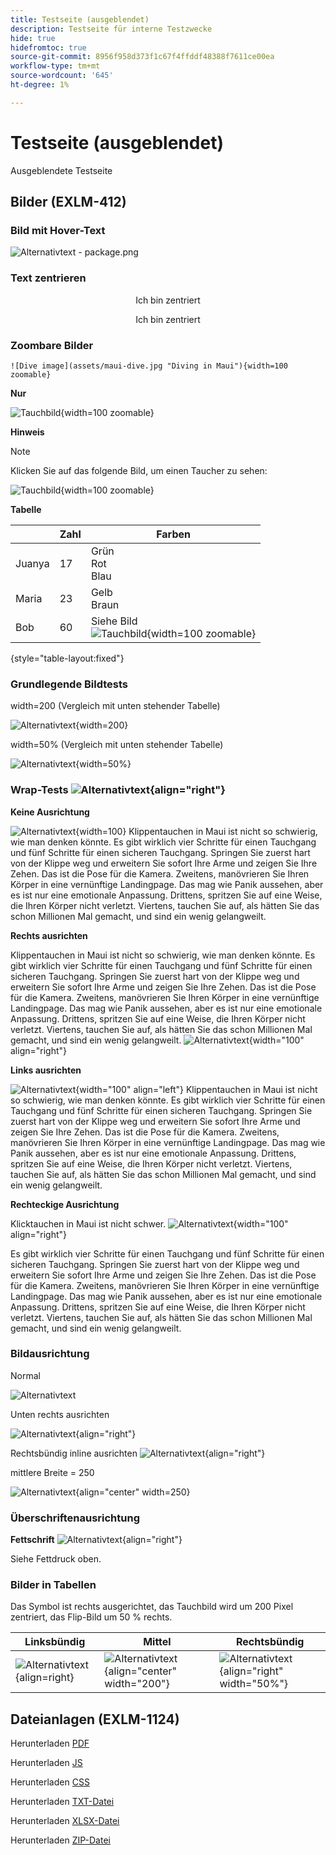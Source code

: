 ```yaml
---
title: Testseite (ausgeblendet)
description: Testseite für interne Testzwecke
hide: true
hidefromtoc: true
source-git-commit: 8956f958d373f1c67f4ffddf48388f7611ce00ea
workflow-type: tm+mt
source-wordcount: '645'
ht-degree: 1%

---
```


# Testseite (ausgeblendet)

Ausgeblendete Testseite

## Bilder (EXLM-412)

### Bild mit Hover-Text

![Alternativtext - package.png](assets/package.png "Hover text - Dies ist package.png")

### Text zentrieren

<p align="center">Ich bin zentriert</p>

<center>Ich bin zentriert</center>

### Zoombare Bilder

`![Dive image](assets/maui-dive.jpg "Diving in Maui"){width=100 zoomable}`

**Nur**

![Tauchbild](assets/maui-dive.jpg "Tauchen in Maui"){width=100 zoomable}

**Hinweis**

>[!NOTE]
>
>Klicken Sie auf das folgende Bild, um einen Taucher zu sehen:
>
>![Tauchbild](assets/maui-dive.jpg "Tauchen in Maui"){width=100 zoomable}

**Tabelle**

|  | Zahl | Farben |
|---|---|---|
| Juanya | 17 | Grün<br>Rot<br>Blau |
| Maria | 23 | Gelb<br>Braun |
| Bob | 60 | Siehe Bild<br>![Tauchbild](assets/maui-dive.jpg "Tauchen in Maui"){width=100 zoomable} |

{style="table-layout:fixed"}

### Grundlegende Bildtests

width=200 (Vergleich mit unten stehender Tabelle)

![Alternativtext](assets/maui-dive.jpg "width = 200"){width=200}

width=50% (Vergleich mit unten stehender Tabelle)

![Alternativtext](assets/maui-flip.jpg "Breite = 50 %"){width=50%}

### Wrap-Tests ![Alternativtext](assets/package.png "rechtsbündig"){align="right"}

**Keine Ausrichtung**

![Alternativtext](assets/maui-dive.jpg "Breite = 100"){width=100} Klippentauchen in Maui ist nicht so schwierig, wie man denken könnte. Es gibt wirklich vier Schritte für einen Tauchgang und fünf Schritte für einen sicheren Tauchgang. Springen Sie zuerst hart von der Klippe weg und erweitern Sie sofort Ihre Arme und zeigen Sie Ihre Zehen. Das ist die Pose für die Kamera. Zweitens, manövrieren Sie Ihren Körper in eine vernünftige Landingpage. Das mag wie Panik aussehen, aber es ist nur eine emotionale Anpassung. Drittens, spritzen Sie auf eine Weise, die Ihren Körper nicht verletzt. Viertens, tauchen Sie auf, als hätten Sie das schon Millionen Mal gemacht, und sind ein wenig gelangweilt.

**Rechts ausrichten**

Klippentauchen in Maui ist nicht so schwierig, wie man denken könnte. Es gibt wirklich vier Schritte für einen Tauchgang und fünf Schritte für einen sicheren Tauchgang. Springen Sie zuerst hart von der Klippe weg und erweitern Sie sofort Ihre Arme und zeigen Sie Ihre Zehen. Das ist die Pose für die Kamera. Zweitens, manövrieren Sie Ihren Körper in eine vernünftige Landingpage. Das mag wie Panik aussehen, aber es ist nur eine emotionale Anpassung. Drittens, spritzen Sie auf eine Weise, die Ihren Körper nicht verletzt. Viertens, tauchen Sie auf, als hätten Sie das schon Millionen Mal gemacht, und sind ein wenig gelangweilt. ![Alternativtext](assets/maui-dive.jpg "100 Breite, rechte Ausrichtung"){width="100" align="right"}

**Links ausrichten**

![Alternativtext](assets/maui-dive.jpg "Linksbündig mit 100 Breite"){width="100" align="left"} Klippentauchen in Maui ist nicht so schwierig, wie man denken könnte. Es gibt wirklich vier Schritte für einen Tauchgang und fünf Schritte für einen sicheren Tauchgang. Springen Sie zuerst hart von der Klippe weg und erweitern Sie sofort Ihre Arme und zeigen Sie Ihre Zehen. Das ist die Pose für die Kamera. Zweitens, manövrieren Sie Ihren Körper in eine vernünftige Landingpage. Das mag wie Panik aussehen, aber es ist nur eine emotionale Anpassung. Drittens, spritzen Sie auf eine Weise, die Ihren Körper nicht verletzt. Viertens, tauchen Sie auf, als hätten Sie das schon Millionen Mal gemacht, und sind ein wenig gelangweilt.

**Rechteckige Ausrichtung**

Klicktauchen in Maui ist nicht schwer. ![Alternativtext](assets/maui-dive.jpg "100 Breite, rechte Ausrichtung"){width="100" align="right"}

Es gibt wirklich vier Schritte für einen Tauchgang und fünf Schritte für einen sicheren Tauchgang. Springen Sie zuerst hart von der Klippe weg und erweitern Sie sofort Ihre Arme und zeigen Sie Ihre Zehen. Das ist die Pose für die Kamera. Zweitens, manövrieren Sie Ihren Körper in eine vernünftige Landingpage. Das mag wie Panik aussehen, aber es ist nur eine emotionale Anpassung. Drittens, spritzen Sie auf eine Weise, die Ihren Körper nicht verletzt. Viertens, tauchen Sie auf, als hätten Sie das schon Millionen Mal gemacht, und sind ein wenig gelangweilt.


### Bildausrichtung

Normal

![Alternativtext](assets/package.png "Hover-Text für Symbol")

Unten rechts ausrichten

![Alternativtext](assets/package.png "align=right"){align="right"}

Rechtsbündig inline ausrichten ![Alternativtext](assets/package.png "align=right"){align="right"}

mittlere Breite = 250

![Alternativtext](assets/maui-dive.jpg "align=center"){align=&quot;center&quot; width=250}

### Überschriftenausrichtung

**Fettschrift** ![Alternativtext](assets/package.png "align=right"){align="right"}

Siehe Fettdruck oben.

### Bilder in Tabellen

Das Symbol ist rechts ausgerichtet, das Tauchbild wird um 200 Pixel zentriert, das Flip-Bild um 50 % rechts.

| <center>Linksbündig | Mittel | Rechtsbündig</center> |
|---|---|---|
| ![Alternativtext](assets/package.png "align=right"){align=right} | ![Alternativtext](assets/maui-dive.jpg "align=center width=200"){align="center" width="200"} | ![Alternativtext](assets/maui-flip.jpg "align=right width=50%"){align="right" width="50%"} |

## Dateianlagen (EXLM-1124)

Herunterladen [PDF](/help/data-sheets/assets/BusinessSupportDatasheet.pdf)

Herunterladen [JS](assets/main.js)

Herunterladen [CSS](assets/main.css)

Herunterladen [TXT-Datei](assets/dots.txt)

Herunterladen [XLSX-Datei](assets/4-module_version.xlsx)

Herunterladen [ZIP-Datei](assets/2-Factor-Authentication-DataSource-and-FDM.zip)
